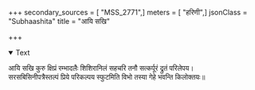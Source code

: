 +++
secondary_sources = [ "MSS_2771",]
meters = [ "हरिणी",]
jsonClass = "Subhaashita"
title = "आयि सखि"

+++

<details open><summary>Text</summary>

आयि सखि कुरु क्षिप्रं रम्भादलैः शिशिरानिलं सहचरि तनौ सत्कर्पूरं द्रुतं परिलेपय।  
सरसबिसिनीपत्रैस्तल्पं प्रिये परिकल्पय स्फुटमिति विभो तस्या गेहे भवन्ति किलोक्तयः॥
</details>
